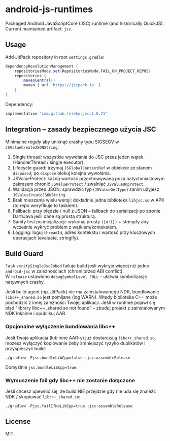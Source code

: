 # android-js-runtimes

Packaged Android JavaScriptCore (JSC) runtime (and historically QuickJS). Current maintained artifact: `jsc`.

## Usage

Add JitPack repository in root `settings.gradle`:

```gradle
dependencyResolutionManagement {
	repositoriesMode.set(RepositoriesMode.FAIL_ON_PROJECT_REPOS)
	repositories {
		mavenCentral()
		maven { url 'https://jitpack.io' }
	}
}
```

Dependency:

```gradle
implementation "com.github.feleko:jsc:1.0.21"
```

## Integration – zasady bezpiecznego użycia JSC

Minimalne reguły aby uniknąć crashy typu SIGSEGV w `JSValueCreateJSONString`:

1. Single thread: wszystkie wywołania do JSC przez jeden wątek (HandlerThread / single executor).
2. Lifecycle guard: trzymaj `JSGlobalContextRef` w obiekcie ze stanem `disposed`; po `dispose` blokuj kolejne wywołania.
3. JSValueProtect: każdą wartość przechowywaną poza natychmiastowym zakresem chronić `JSValueProtect` / zwalniać `JSValueUnprotect`.
4. Walidacja przed JSON: sprawdzić typ (`JSValueGetType`) zanim użyjesz `JSValueCreateJSONString`.
5. Brak mieszania wielu wersji: dokładnie jedna biblioteka `libjsc.so` w APK (to repo weryfikuje to taskiem).
6. Fallback: przy błędzie / null z JSON – fallback do serializacji po stronie Dart/Java jeśli dane są prostą strukturą.
7. Sanity test po inicjalizacji: wykonaj prosty `({a:1})` + stringify aby wcześnie wykryć problem z wątkiem/kontekstem.
8. Logging: loguj `threadId`, adres kontekstu i wartość przy kluczowych operacjach (evaluate, stringify).

## Build Guard

Task `verifySingleJscEmbed` failuje build jeśli wykryje więcej niż jedno `android-jsc` w zależnościach (chroni przed ABI conflict).  
W `release` ustawiono `debugSymbolLevel FULL` – ułatwia symbolizację natywnych crashy.

Jeśli build agent (np. JitPack) nie ma zainstalowanego NDK, bundlowanie `libc++_shared.so` jest pomijane (log WARN). Wtedy biblioteka C++ może pochodzić z innej zależności Twojej aplikacji. Jeśli w runtime pojawi się błąd "library libc++\_shared.so not found" – zbuduj projekt z zainstalowanym NDK lokalnie i opublikuj AAR.

### Opcjonalne wyłączenie bundlowania libc++

Jeśli Twoja aplikacja (lub inne AAR-y) już dostarczają `libc++_shared.so`, możesz wyłączyć kopiowanie żeby zmniejszyć ryzyko duplikatów i przyspieszyć build:

```
./gradlew -Pjsc.bundleLibCpp=false :jsc:assembleRelease
```

Domyślnie `jsc.bundleLibCpp=true`.

### Wymuszenie fail gdy libc++ nie zostanie dołączone
Jeśli chcesz upewnić się, że build NIE przejdzie gdy nie uda się znaleźć NDK / skopiować `libc++_shared.so`:
```
./gradlew -Pjsc.failIfNoLibCpp=true :jsc:assembleRelease
```

## License

MIT
